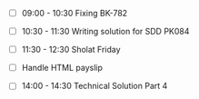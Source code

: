 - [ ] 09:00 - 10:30 Fixing BK-782
- [ ] 10:30 - 11:30 Writing solution for SDD PK084
- [ ] 11:30 - 12:30 Sholat Friday
- [ ] Handle HTML payslip
- [ ] 14:00 - 14:30 Technical Solution Part 4

